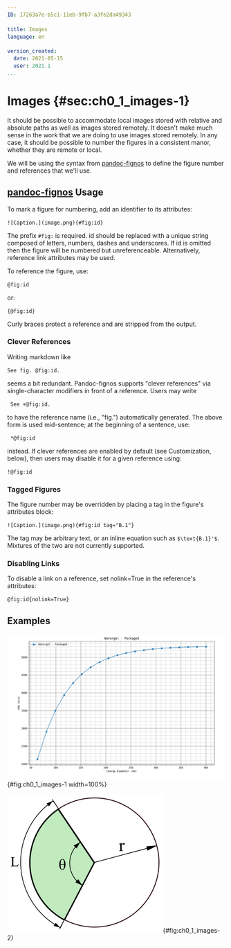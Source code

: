 ```yaml
---
ID: 17263a7e-b5c1-11eb-9fb7-a3fe2da49343

title: Images
language: en

version_created:
  date: 2021-05-15
  user: 2021.1
...
```


# Images {#sec:ch0_1_images-1}

It should be possible to accommodate local images stored with relative and absolute paths as well as images stored remotely. It doesn't make much sense in the work that we are doing to use images stored remotely. In any case, it should be possible to number the figures in a consistent manor, whether they are remote or local.

We will be using the syntax from [pandoc-fignos](https://github.com/tomduck/pandoc-fignos) to define the figure number and references that we'll use.

## [pandoc-fignos](https://github.com/tomduck/pandoc-fignos) Usage

To mark a figure for numbering, add an identifier to its attributes:
```
![Caption.](image.png){#fig:id}
```

The prefix `#fig:` is required. id should be replaced with a unique string composed of letters, numbers, dashes and underscores. If id is omitted then the figure will be numbered but unreferenceable. Alternatively, reference link attributes may be used.

To reference the figure, use:
```
@fig:id
```

or:
```
{@fig:id}
```

Curly braces protect a reference and are stripped from the output.

### Clever References

Writing markdown like
```
See fig. @fig:id.
```

seems a bit redundant. Pandoc-fignos supports "clever references" via single-character modifiers in front of a reference. Users may write

```
 See +@fig:id.
```

to have the reference name (i.e., "fig.") automatically generated. The above form is used mid-sentence; at the beginning of a sentence, use:
```
 *@fig:id
```

instead. If clever references are enabled by default (see Customization, below), then users may disable it for a given reference using:
```
!@fig:id
```

### Tagged Figures

The figure number may be overridden by placing a tag in the figure's attributes block:

```
![Caption.](image.png){#fig:id tag="B.1"}
```

The tag may be arbitrary text, or an inline equation such as `$\text{B.1}'$`. Mixtures of the two are not currently supported.

### Disabling Links

To disable a link on a reference, set nolink=True in the reference's attributes:

```
@fig:id{nolink=True}
```

## Examples

<!-- Use the pandoc-fignos syntax for marking figures up...  -->
<!-- {#fig:id} this goes at the end of the image link. -->
<!-- id should be replaced with a unique string composed of letters, numbers, dashes and underscores. -->
<!-- For me, I will use the name of the document and numbers. "ch0_preamble-1" -->
<!-- NOTE: You can specify height and width of the image - https://stackoverflow.com/questions/14675913/changing-image-size-in-markdown -->


![This is a sample image representing the VOD curve of a packaged Watergel explosive.](./assets/1v6C9yek3pHsXSeOlR4glzDMkFqFHizR6VXr79tEOnY=.png){#fig:ch0_1_images-1 width=100%}

<!-- **\*@fig:ch0_1_images-1** - This is a sample image representing the VOD curve of a packaged Watergel explosive. -->

![Definition of a circular arc.](./assets/circle_arc.png){#fig:ch0_1_images-2}

<!-- **\*@fig:ch0_1_images-2** - Definition of a circular arc. -->